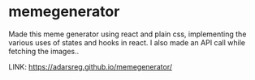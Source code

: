 # memegenerator
Made this meme generator using react and plain css, implementing the various uses of states and hooks in react. I also made an API call while fetching the images..


LINK: https://adarsreg.github.io/memegenerator/
